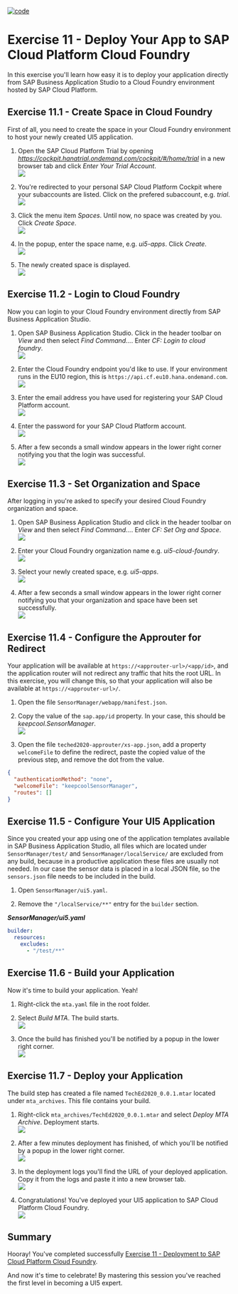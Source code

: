 [![code](https://flat.badgen.net/badge/code/available/green?icon=github)](https://github.com/SAP-samples/teched2020-DEV164/tree/code/ex11/TechEd2020)

# Exercise 11 - Deploy Your App to SAP Cloud Platform Cloud Foundry

In this exercise you'll learn how easy it is to deploy your application directly from SAP Business Application Studio to a Cloud Foundry environment hosted by SAP Cloud Platform.

## Exercise 11.1 - Create Space in Cloud Foundry

First of all, you need to create the space in your Cloud Foundry environment to host your newly created UI5 application.

1. Open the SAP Cloud Platform Trial by opening *https://cockpit.hanatrial.ondemand.com/cockpit/#/home/trial* in a new browser tab and click *Enter Your Trial Account*.
<br>![](images/11_01_0010.png)

2. You're redirected to your personal SAP Cloud Platform Cockpit where your subaccounts are listed. Click on the prefered subaccount, e.g. *trial*.
<br>![](images/11_01_0020.png)

3. Click the menu item *Spaces*. Until now, no space was created by you. Click *Create Space*.
<br>![](images/11_01_0030.png)

4. In the popup, enter the space name, e.g. *ui5-apps*. Click *Create*.
<br>![](images/11_01_0040.png)

5. The newly created space is displayed.
<br>![](images/11_01_0050.png)


## Exercise 11.2 - Login to Cloud Foundry

Now you can login to your Cloud Foundry environment directly from SAP Business Application Studio.

1. Open SAP Business Application Studio. Click in the header toolbar on *View* and then select *Find Command...*. Enter *CF: Login to cloud foundry*.
<br>![](images/11_02_0010.png)

2. Enter the Cloud Foundry endpoint you'd like to use. If your environment runs in the EU10 region, this is `https://api.cf.eu10.hana.ondemand.com`.
<br>![](images/11_02_0020.png)

3. Enter the email address you have used for registering your SAP Cloud Platform account.
<br>![](images/11_02_0030.png)

4. Enter the password for your SAP Cloud Platform account.
<br>![](images/11_02_0040.png)

5. After a few seconds a small window appears in the lower right corner notifying you that the login was successful.
<br>![](images/11_02_0050.png)


## Exercise 11.3 - Set Organization and Space

After logging in you're asked to specify your desired Cloud Foundry organization and space.

1. Open SAP Business Application Studio and click in the header toolbar on *View* and then select *Find Command...*. Enter *CF: Set Org and Space*.
<br>![](images/11_03_0010.png)

2. Enter your Cloud Foundry organization name e.g. *ui5-cloud-foundry*.
<br>![](images/11_03_0020.png)

3. Select your newly created space, e.g. *ui5-apps*.
<br>![](images/11_03_0030.png)

4. After a few seconds a small window appears in the lower right corner notifying you that your organization and space have been set successfully.
<br>![](images/11_03_0040.png)


## Exercise 11.4 - Configure the Approuter for Redirect

Your application will be available at `https://<approuter-url>/<app/id>`, and the application router will not redirect any traffic that hits the root URL. In this exercise, you will change this, so that your application will also be available at `https://<approuter-url>/`.

1. Open the file `SensorManager/webapp/manifest.json`.

2. Copy the value of the `sap.app/id` property. In your case, this should be *keepcool.SensorManager*.
<br>![](images/11_04_0010.png)

3. Open the file `teched2020-approuter/xs-app.json`, add a property `welcomeFile` to define the redirect, paste the copied value of the previous step, and remove the dot from the value.

````json
{
  "authenticationMethod": "none",
  "welcomeFile": "keepcoolSensorManager",
  "routes": []
}
````

## Exercise 11.5 - Configure Your UI5 Application

Since you created your app using one of the application templates available in SAP Business Application Studio, all files which are located under `SensorManager/test/` and `SensorManager/localService/` are excluded from any build, because in a productive application these files are usually not needed. In our case the sensor data is placed in a local JSON file, so the `sensors.json` file needs to be included in the build. 

1. Open `SensorManager/ui5.yaml`. 

2. Remove the `"/localService/**"` entry for the `builder` section.

***SensorManager/ui5.yaml***

````yaml
builder:
  resources:
    excludes:
      - "/test/**"
````

## Exercise 11.6 - Build your Application

Now it's time to build your application. Yeah!

1. Right-click the `mta.yaml` file in the root folder.

2. Select *Build MTA*. The build starts.
<br>![](images/11_06_0010.png)

3. Once the build has finished you'll be notified by a popup in the lower right corner.
<br>![](images/11_06_0020.png)


## Exercise 11.7 - Deploy your Application

The build step has created a file named `TechEd2020_0.0.1.mtar` located under `mta_archives`. This file contains your build.

1. Right-click `mta_archives/TechEd2020_0.0.1.mtar` and select *Deploy MTA Archive*. Deployment starts.
<br>![](images/11_07_0010.png)

2. After a few minutes deployment has finished, of which you'll be notified by a popup in the lower right corner.
<br>![](images/11_07_0020.png)

3. In the deployment logs you'll find the URL of your deployed application. Copy it from the logs and paste it into a new browser tab.
<br>![](images/11_07_0030.png)

4. Congratulations! You've deployed your UI5 application to SAP Cloud Platform Cloud Foundry.
<br>![](images/11_07_0040.png)

## Summary

Hooray! You've completed successfully [Exercise 11 - Deployment to SAP Cloud Platform Cloud Foundry](#exercise-11---deployment-to-sap-cloud-platform-cloud-foundry).

And now it's time to celebrate! By mastering this session you've reached the first level in becoming a UI5 expert.
